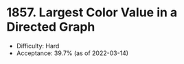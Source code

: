 # 1857. Largest Color Value in a Directed Graph
- Difficulty: Hard
- Acceptance: 39.7% (as of 2022-03-14)
